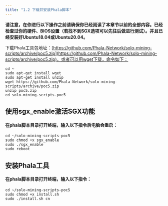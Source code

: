 ```yaml
---
title: "1.2 下载并安装Phala脚本"
---
```


**请注意，在你进行以下操作之前请确保你已经阅读了本章节以前的全部内容。已经检查过你的硬件、BIOS设置（若找不到SGX选项可以先往后做进行测试）。并且已经安装好Ubuntu18.04或Ubuntu20.04。**







下载Phala工具包地址：[https://github.com/Phala-Network/solo-mining-scripts/archive/poc5.zip](https://github.com/Phala-Network/solo-mining-scripts/archive/poc5.zip)，或者可以用wget下载，命令如下：
```shell
cd ~
sudo apt-get install wget
sudo apt-get install unzip
wget https://github.com/Phala-Network/solo-mining-scripts/archive/poc5.zip
unzip poc5.zip
cd solo-mining-scripts-poc5
```


## 使用sgx_enable激活SGX功能


#### 在phala脚本目录打开终端，输入以下指令后电脑会重启：
```shell
cd ~/solo-mining-scripts-poc5
sudo chmod +x sgx_enable
sudo ./sgx_enable
sudo reboot
```


## 安装Phala工具
#### 在phala脚本目录打开终端，输入以下指令：
```shell
cd ~/solo-mining-scripts-poc5
sudo chmod +x install.sh
sudo ./install.sh cn
```


